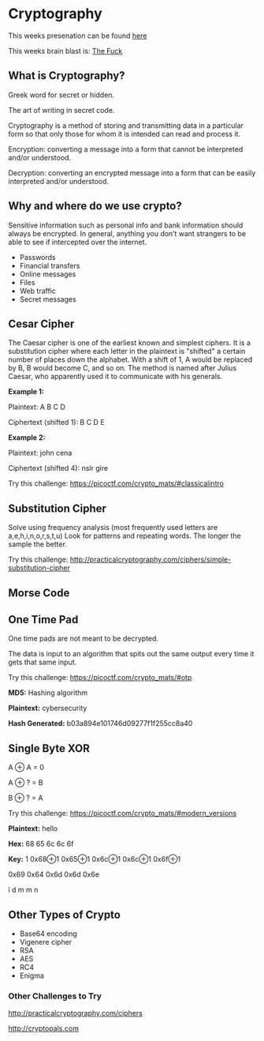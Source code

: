 # Cryptography

This weeks presenation can be found [here](https://goo.gl/6ZY3v4)

This weeks brain blast is: [The Fuck](https://github.com/nvbn/thefuck)


## What is Cryptography?

Greek word for secret or hidden. 

The art of writing in secret code.

Cryptography is a method of storing and transmitting data in a particular form so that only those for whom it is intended can read and process it.

Encryption: converting a message into a form that cannot be interpreted and/or understood.

Decryption: converting an encrypted message into a form that can be easily interpreted and/or understood.

## Why and where do we use crypto?

Sensitive information such as personal info and bank information should always be encrypted. In general, anything you don’t want strangers to be able to see if intercepted over the internet.

* Passwords
* Financial transfers
* Online messages
* Files
* Web traffic
* Secret messages

## Cesar Cipher

The Caesar cipher is one of the earliest known and simplest ciphers. It is a substitution cipher where each letter in the plaintext is "shifted" a certain number of places down the alphabet. With a shift of 1, A would be replaced by B, B would become C, and so on. The method is named after Julius Caesar, who apparently used it to communicate with his generals.

**Example 1:**

Plaintext: A B C D

Ciphertext (shifted 1): B C D E

**Example 2:**

Plaintext: john cena

Ciphertext (shifted 4): nslr gire

Try this challenge: https://picoctf.com/crypto_mats/#classicalintro

## Substitution Cipher

Solve using frequency analysis (most frequently used letters are a,e,h,i,n,o,r,s,t,u)
Look for patterns and repeating words. The longer the sample the better.

Try this challenge: http://practicalcryptography.com/ciphers/simple-substitution-cipher

## Morse Code

## One Time Pad

One time pads are not meant to be decrypted.

The data is input to an algorithm that spits out the same output every time it gets that same input.

Try this challenge: https://picoctf.com/crypto_mats/#otp

**MD5:** Hashing algorithm

**Plaintext:** cybersecurity

**Hash Generated:** b03a894e101746d09277f1f255cc8a40

## Single Byte XOR

A ⊕ A = 0

A ⊕ ? = B

B ⊕ ? = A

Try this challenge: https://picoctf.com/crypto_mats/#modern_versions

**Plaintext:** hello 

**Hex:** 68 65 6c 6c 6f

**Key:** 1
  0x68⊕1    0x65⊕1     0x6c⊕1      0x6c⊕1       0x6f⊕1
  
  0x69      0x64       0x6d        0x6d         0x6e
  
  i         d          m           m            n

## Other Types of Crypto

* Base64 encoding
* Vigenere cipher
* RSA
* AES
* RC4
* Enigma

### Other Challenges to Try

http://practicalcryptography.com/ciphers

http://cryptopals.com





